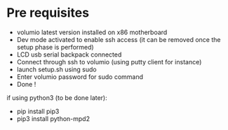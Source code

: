 # Pre requisites

- volumio latest version installed on x86 motherboard
- Dev mode activated to enable ssh access (it can be removed once the setup phase is performed)
- LCD usb serial backpack connected
- Connect through ssh to volumio (using putty client for instance)
- launch setup.sh using sudo
- Enter volumio password for sudo command
- Done !

if using python3 (to be done later):
- pip install pip3
- pip3 install python-mpd2
